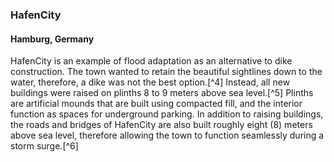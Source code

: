 ### HafenCity 
#### Hamburg, Germany

HafenCity is an example of flood adaptation as an alternative to dike construction. The town wanted to retain the beautiful sightlines down to the water, therefore, a dike was not the best option.[^4] Instead, all new buildings were raised on plinths 8 to 9 meters above sea level.[^5] Plinths are artificial mounds that are built using compacted fill, and the interior function as spaces for underground parking. In addition to raising buildings, the roads and bridges of HafenCity are also built roughly eight (8) meters above sea level, therefore allowing the town to function seamlessly during a storm surge.[^6]